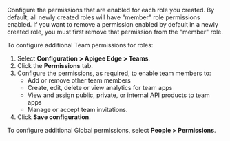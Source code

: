 Configure the permissions that are enabled for each role you created. By default, all newly created roles will have "member" role permissions enabled. If you want to remove a permission enabled by default in a newly created role, you must first remove that permission from the "member" role.

To configure additional Team permissions for roles:

1. Select **Configuration > Apigee Edge > Teams**.
2. Click the **Permissions** tab.
3. Configure the permissions, as required, to enable team members to:  
   * Add or remove other team members  
   * Create, edit, delete or view analytics for team apps  
   * View and assign public, private, or internal API products to team apps  
   * Manage or accept team invitations.
4. Click **Save configuration**.

To configure additional Global permissions, select **People > Permissions**.